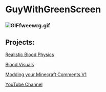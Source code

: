 # GuyWithGreenScreen
### ![GIFfweewrg.gif](GIFfweewrg.gif)

## **Projects:**

[Realistic Blood Physics](https://www.curseforge.com/minecraft/mc-mods/realistic-blood-physics) 

[Blood Visuals](https://www.curseforge.com/minecraft/mc-mods/blood-visuals) 

[Modding your Minecraft Comments V1](https://modrinth.com/mod/modding-your-comments-v1) 

[YouTube Channel](https://www.youtube.com/@GuyWithGreenscreen) 

